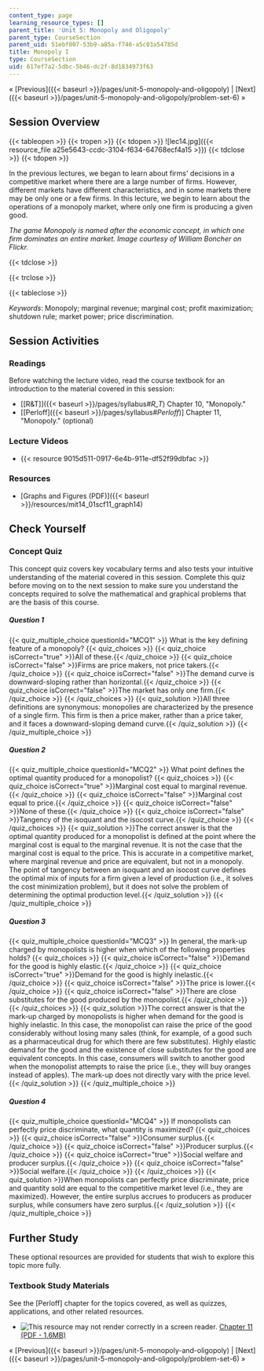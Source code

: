 ```yaml
---
content_type: page
learning_resource_types: []
parent_title: 'Unit 5: Monopoly and Oligopoly'
parent_type: CourseSection
parent_uid: 51ebf007-53b9-a85a-f746-a5c03a54785d
title: Monopoly I
type: CourseSection
uid: 617ef7a2-5dbc-5b46-dc2f-8d1834973f63
---
```


« [Previous]({{< baseurl >}}/pages/unit-5-monopoly-and-oligopoly) | [Next]({{< baseurl >}}/pages/unit-5-monopoly-and-oligopoly/problem-set-6) »

Session Overview
----------------

{{< tableopen >}}
{{< tropen >}}
{{< tdopen >}}
![lec14.jpg]({{< resource_file a25e5643-ccdc-3104-f634-64768ecf4a15 >}})
{{< tdclose >}}
{{< tdopen >}}


In the previous lectures, we began to learn about firms' decisions in a competitive market where there are a large number of firms. However, different markets have different characteristics, and in some markets there may be only one or a few firms. In this lecture, we begin to learn about the operations of a monopoly market, where only one firm is producing a given good.

_The game Monopoly is named after the economic concept, in which one firm dominates an entire market. Image courtesy of William Boncher on Flickr._


{{< tdclose >}}

{{< trclose >}}

{{< tableclose >}}

_Keywords_: Monopoly; marginal revenue; marginal cost; profit maximization; shutdown rule; market power; price discrimination.

Session Activities
------------------

### Readings

Before watching the lecture video, read the course textbook for an introduction to the material covered in this session:

*   [\[R&T\]]({{< baseurl >}}/pages/syllabus#_R_T_) Chapter 10, "Monopoly."
*   \[[Perloff]({{< baseurl >}}/pages/syllabus#_Perloff_)\] Chapter 11, "Monopoly." (optional)

### Lecture Videos

*   {{< resource 9015d511-0917-6e4b-911e-df52f99dbfac >}}

### Resources

*   [Graphs and Figures (PDF)]({{< baseurl >}}/resources/mit14_01scf11_graph14)

Check Yourself
--------------

### Concept Quiz

This concept quiz covers key vocabulary terms and also tests your intuitive understanding of the material covered in this session. Complete this quiz before moving on to the next session to make sure you understand the concepts required to solve the mathematical and graphical problems that are the basis of this course.

##### Question 1
 {{< quiz_multiple_choice questionId="MCQ1" >}} What is the key defining feature of a monopoly? {{< quiz_choices >}} {{< quiz_choice isCorrect="true" >}}All of these.{{< /quiz_choice >}} {{< quiz_choice isCorrect="false" >}}Firms are price makers, not price takers.{{< /quiz_choice >}} {{< quiz_choice isCorrect="false" >}}The demand curve is downward-sloping rather than horizontal.{{< /quiz_choice >}} {{< quiz_choice isCorrect="false" >}}The market has only one firm.{{< /quiz_choice >}} {{< /quiz_choices >}} {{< quiz_solution >}}All three definitions are synonymous: monopolies are characterized by the presence of a single firm. This firm is then a price maker, rather than a price taker, and it faces a downward-sloping demand curve.{{< /quiz_solution >}} {{< /quiz_multiple_choice >}}
##### Question 2
 {{< quiz_multiple_choice questionId="MCQ2" >}} What point defines the optimal quantity produced for a monopolist? {{< quiz_choices >}} {{< quiz_choice isCorrect="true" >}}Marginal cost equal to marginal revenue.{{< /quiz_choice >}} {{< quiz_choice isCorrect="false" >}}Marginal cost equal to price.{{< /quiz_choice >}} {{< quiz_choice isCorrect="false" >}}None of these.{{< /quiz_choice >}} {{< quiz_choice isCorrect="false" >}}Tangency of the isoquant and the isocost curve.{{< /quiz_choice >}} {{< /quiz_choices >}} {{< quiz_solution >}}The correct answer is that the optimal quantity produced for a monopolist is defined at the point where the marginal cost is equal to the marginal revenue. It is not the case that the marginal cost is equal to the price. This is accurate in a competitive market, where marginal revenue and price are equivalent, but not in a monopoly. The point of tangency between an isoquant and an isocost curve defines the optimal mix of inputs for a firm given a level of production (i.e., it solves the cost minimization problem), but it does not solve the problem of determining the optimal production level.{{< /quiz_solution >}} {{< /quiz_multiple_choice >}}
##### Question 3
 {{< quiz_multiple_choice questionId="MCQ3" >}} In general, the mark-up charged by monopolists is higher when which of the following properties holds? {{< quiz_choices >}} {{< quiz_choice isCorrect="false" >}}Demand for the good is highly elastic.{{< /quiz_choice >}} {{< quiz_choice isCorrect="true" >}}Demand for the good is highly inelastic.{{< /quiz_choice >}} {{< quiz_choice isCorrect="false" >}}The price is lower.{{< /quiz_choice >}} {{< quiz_choice isCorrect="false" >}}There are close substitutes for the good produced by the monopolist.{{< /quiz_choice >}} {{< /quiz_choices >}} {{< quiz_solution >}}The correct answer is that the mark-up charged by monopolists is higher when demand for the good is highly inelastic. In this case, the monopolist can raise the price of the good considerably without losing many sales (think, for example, of a good such as a pharmaceutical drug for which there are few substitutes). Highly elastic demand for the good and the existence of close substitutes for the good are equivalent concepts. In this case, consumers will switch to another good when the monopolist attempts to raise the price (i.e., they will buy oranges instead of apples). The mark-up does not directly vary with the price level.{{< /quiz_solution >}} {{< /quiz_multiple_choice >}}
##### Question 4
 {{< quiz_multiple_choice questionId="MCQ4" >}} If monopolists can perfectly price discriminate, what quantity is maximized? {{< quiz_choices >}} {{< quiz_choice isCorrect="false" >}}Consumer surplus.{{< /quiz_choice >}} {{< quiz_choice isCorrect="false" >}}Producer surplus.{{< /quiz_choice >}} {{< quiz_choice isCorrect="true" >}}Social welfare and producer surplus.{{< /quiz_choice >}} {{< quiz_choice isCorrect="false" >}}Social welfare.{{< /quiz_choice >}} {{< /quiz_choices >}} {{< quiz_solution >}}When monopolists can perfectly price discriminate, price and quantity sold are equal to the competitive market level (i.e., they are maximized). However, the entire surplus accrues to producers as producer surplus, while consumers have zero surplus.{{< /quiz_solution >}} {{< /quiz_multiple_choice >}}

Further Study
-------------

These optional resources are provided for students that wish to explore this topic more fully.

### Textbook Study Materials

See the \[Perloff\] chapter for the topics covered, as well as quizzes, applications, and other related resources.

*   ![This resource may not render correctly in a screen reader.](/images/inacessible.gif) [Chapter 11 (PDF - 1.6MB)](http://faculty.bcitbusiness.ca/KevinW/6500/Perloff/11M_Perloff_8008884_02_Micro_C11.pdf)

« [Previous]({{< baseurl >}}/pages/unit-5-monopoly-and-oligopoly) | [Next]({{< baseurl >}}/pages/unit-5-monopoly-and-oligopoly/problem-set-6) »
